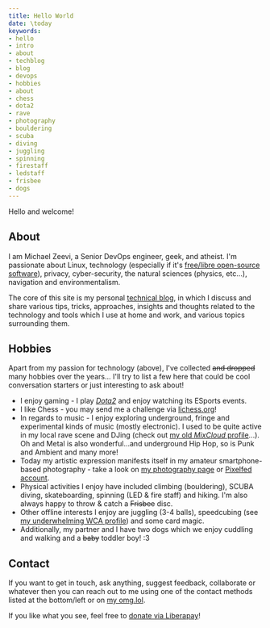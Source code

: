 ```yaml
---
title: Hello World
date: \today
keywords:
- hello
- intro
- about
- techblog
- blog
- devops
- hobbies
- about
- chess
- dota2
- rave
- photography
- bouldering
- scuba
- diving
- juggling
- spinning
- firestaff
- ledstaff
- frisbee
- dogs
---
```

Hello and welcome!

## About
I am Michael Zeevi, a Senior DevOps engineer, geek, and atheist. I'm passionate about Linux, technology (especially if it's <a href="https://en.wikipedia.org/wiki/Free_and_open-source_software" target="_blank">free/libre open-source software</a>), privacy, cyber-security, the natural sciences (physics, etc...), navigation and environmentalism.

The core of this site is my personal [technical blog](blog.html), in which I discuss and share various tips, tricks, approaches, insights and thoughts related to the technology and tools which I use at home and work, and various topics surrounding them.

## Hobbies
Apart from my passion for technology (above), I've collected ~~and dropped~~ many hobbies over the years... I'll try to list a few here that could be cool conversation starters or just interesting to ask about!

- I enjoy gaming - I play <a href="https://www.dota2.com/" target="_blank">_Dota2_</a> and enjoy watching its ESports events.
- I like Chess - you may send me a challenge via <a href="https://lichess.org/@/maze_88" target="_blank">lichess.org</a>!
- In regards to music - I enjoy exploring underground, fringe and experimental kinds of music (mostly electronic). I used to be quite active in my local rave scene and DJing (check out <a href="https://www.mixcloud.com/maze88/" target="_blank">my old _MixCloud_ profile</a>...). Oh and Metal is also wonderful...and underground Hip Hop, so is Punk and Ambient and many more!
- Today my artistic expression manifests itself in my amateur smartphone-based photography - take a look on [my photography page](photography.html) or <a href="https://pixelfed.social/maze88" target="_blank">Pixelfed account</a>.
- Physical activities I enjoy have included climbing (bouldering), SCUBA diving, skateboarding, spinning (LED & fire staff) and hiking. I'm also always happy to throw & catch a ~~Frisbee~~ disc.
- Other offline interests I enjoy are juggling (3-4 balls), speedcubing (see <a href="https://www.worldcubeassociation.org/persons/2019ZEEV01" target="_blank">my underwhelming WCA profile</a>) and some card magic.
- Additionally, my partner and I have two dogs which we enjoy cuddling and walking and a ~~baby~~ toddler boy! :3

## Contact
If you want to get in touch, ask anything, suggest feedback, collaborate or whatever then you can reach out to me using one of the contact methods listed at the bottom/left or on [my omg.lol](https://maze.omg.lol).

If you like what you see, feel free to <a href="https://liberapay.com/maze/donate" target="_blank">donate via Liberapay</a>!
